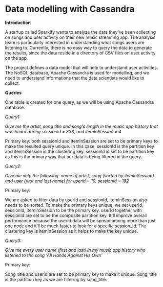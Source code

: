 # Data modelling with Cassandra

**Introduction**

A startup called Sparkify wants to analyze the data they've been collecting on songs and user activity on their new music streaming app. The analysis team is particularly interested in understanding what songs users are listening to. Currently, there is no easy way to query the data to generate the results, since the data reside in a directory of CSV files on user activity on the app.

The project  defines a data model that will help to understand user activities. The NoSQL database, Apache Cassandra is used for modelling, and we need to understand informations that the data scientists would like to collect. 

**Queries**

One table is created for one query, as we will be using Apache Cassandra database.

*Query1:*

*Give me the artist, song title and song's length in the music app history that was heard during sessionId = 338, and itemInSession = 4*

Primary key: both sessionId and itemInSession are set to be primary keys to make the resulted query unique. In this case, sessionId is the partition key and itemInSession is the clustering key. sessionId is set to be partition key as this is the primary way that our data is being filtered in the query.



*Query2:*

*Give me only the following: name of artist, song (sorted by itemInSession) and user (first and last name) for userid = 10, sessionid = 182*

Primary key:

We are asked to filter data by userId and sessionId, itemInSession also needs to be sorted. To make the primary keys unique, we set userId, sessionId, itemInSession to be the primary key. userId together with sessionId are set to be the composite partition key. It'll improve overall performance because the userId data will be spread among more than just one node and it'll be much faster to look for a specific session_id. The clustering key is itemInSession as it helps to make the key unique.

*Query3:*

*Give me every user name (first and last) in my music app history who listened to the song 'All Hands Against His Own'*

Primary key:

Song_title and userId are set to be primary key to make it unique. Song_title is the partition key as we are filtering by song_title.

